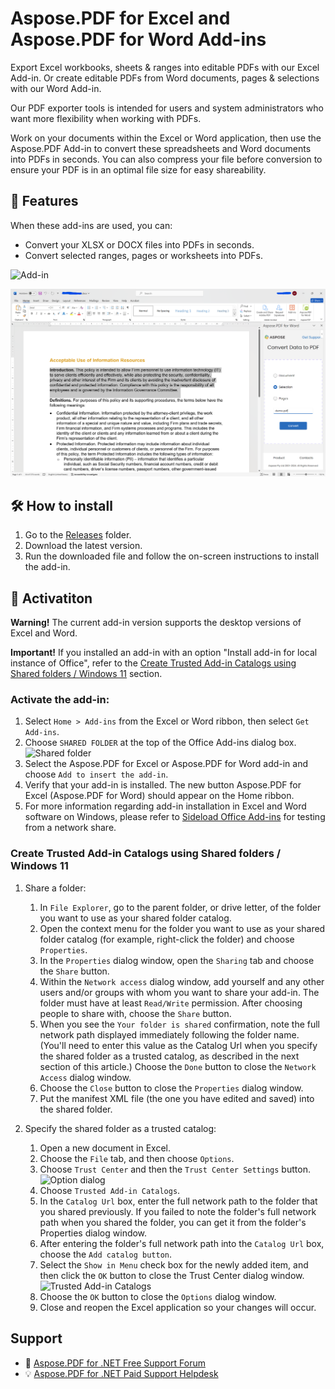 # Aspose.PDF for Excel and Aspose.PDF for Word Add-ins

Export Excel workbooks, sheets & ranges into editable PDFs with our Excel Add-in. Or create editable PDFs from Word documents, pages & selections with our Word Add-in.

Our PDF exporter tools is intended for users and system administrators who want more flexibility when working with PDFs.

Work on your documents within the Excel or Word application, then use the Aspose.PDF Add-in to convert these spreadsheets and Word documents into PDFs in seconds.
You can also compress your file before conversion to ensure your PDF is in an optimal file size for easy shareability.

## 📓 Features

When these add-ins are used, you can:

- Convert your XLSX or DOCX files into PDFs in seconds.
- Convert selected ranges, pages or worksheets into PDFs.

![Add-in](./assets/addin01.png)

![Add-in Word](./assets/addin-word01.png)

## 🛠 How to install

1. Go to the [Releases](https://github.com/aspose-pdf/aspose-pdf-for-excel-addin/releases) folder.
2. Download the latest version.
3. Run the downloaded file and follow the on-screen instructions to install the add-in.

## 🚀 Activatiton

**Warning!** The current add-in version supports the desktop versions of Excel and Word.

**Important!** If you installed an add-in with an option "Install add-in for local instance of Office", refer to the [Create Trusted Add-in Catalogs using Shared folders / Windows 11](#create-trusted-add-in-catalogs-using-shared-folders--windows-11) section.

### Activate the add-in:

1. Select `Home > Add-ins` from the Excel or Word ribbon, then select `Get Add-ins`.
2. Choose `SHARED FOLDER` at the top of the Office Add-ins dialog box.
      ![Shared folder](./assets/image03.png)
3. Select the Aspose.PDF for Excel or Aspose.PDF for Word add-in and choose `Add to insert the add-in`.
4. Verify that your add-in is installed. The new button Aspose.PDF for Excel (Aspose.PDF for Word) should appear on the Home ribbon.
5. For more information regarding add-in installation in Excel and Word software on Windows, please refer to [Sideload Office Add-ins](https://learn.microsoft.com/en-us/office/dev/add-ins/testing/create-a-network-shared-folder-catalog-for-task-pane-and-content-add-ins#share-a-folder) for testing from a network share.

### Create Trusted Add-in Catalogs using Shared folders / Windows 11

1. Share a folder:
    1. In `File Explorer`, go to the parent folder, or drive letter, of the folder you want to use as your shared folder catalog.
    2. Open the context menu for the folder you want to use as your shared folder catalog (for example, right-click the folder) and choose `Properties`.
    3. In the `Properties` dialog window, open the `Sharing` tab and choose the `Share` button.
    4. Within the `Network access` dialog window, add yourself and any other users and/or groups with whom you want to share your add-in. The folder must have at least `Read/Write` permission. After choosing people to share with, choose the `Share` button.
    5. When you see the `Your folder is shared` confirmation, note the full network path displayed immediately following the folder name. (You'll need to enter this value as the Catalog Url when you specify the shared folder as a trusted catalog, as described in the next section of this article.) Choose the `Done` button to close the `Network Access` dialog window.
    6. Choose the `Close` button to close the `Properties` dialog window.
    7. Put the manifest XML file (the one you have edited and saved) into the shared folder.

2. Specify the shared folder as a trusted catalog:
    1. Open a new document in Excel.
    2. Choose the `File` tab, and then choose `Options`.
    3. Choose `Trust Center` and then the `Trust Center Settings` button.
      ![Option dialog](./assets/image01.png)
    4. Choose `Trusted Add-in Catalogs`.
    5. In the `Catalog Url` box, enter the full network path to the folder that you shared previously. If you failed to note the folder's full network path when you shared the folder, you can get it from the folder's Properties dialog window.
    6. After entering the folder's full network path into the `Catalog Url` box, choose the `Add catalog button`.
    7. Select the `Show in Menu` check box for the newly added item, and then click the `OK` button to close the Trust Center dialog window.
      ![Trusted Add-in Catalogs](./assets/image02.png)
    8. Choose the `OK` button to close the `Options` dialog window.
    9. Close and reopen the Excel application so your changes will occur.


## Support

- 🙏 [Aspose.PDF for .NET Free Support Forum](https://forum.aspose.com/c/pdf/10)
- 💡 [Aspose.PDF for .NET Paid Support Helpdesk](https://helpdesk.aspose.com/)
